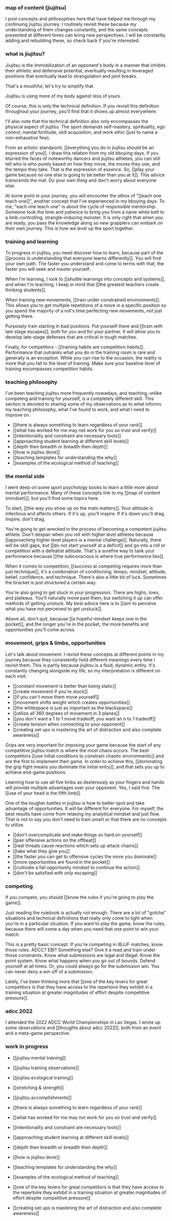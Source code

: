 ### map of content (jiujitsu)

I post concepts and philosophies here that have helped me through my continuing jiujitsu journey. I routinely revisit these because my understanding of them changes constantly, and the same concepts presented at different times can bring new perspectives. I will be constantly adding and rebuilding these, so check back if you're interested.

### what is jiujitsu?

Jiujitsu is the immobilization of an opponent's body in a manner that inhibits their athletic and defensive potential, eventually resulting in leveraged positions that eventually lead to strangulation and joint breaks.

That's a mouthful, let's try to simplify that.

Jiujitsu is using more of my body against less of yours.

Of course, this is only the technical definition. If you revisit this definition throughout your journey, you'll find that it shows up almost everywhere. 

I'll also note that the technical definition also only encompasses the physical aspect of jiujitsu. The sport demands self-mastery, spirituality, ego control, mental fortitude, skill acquisition,  and work ethic (just to name a non-exhaustive few).

From an artistic standpoint, [[everything you do in jiujitsu should be an expression of you]]. I draw this relation from my old bboying days. If you blurred the faces of noteworthy dancers and jiujitsu athletes, you can still tell who is who purely based on how they move, the moves they use, and the tempo they take. That is the expression of essence. So, [[play your game because no one else is going to be better than you at it]]. This advice transcends the mat. Do your own thing and don't worry about everyone else.

At some point in your journey, you will encounter the ethos of "[[each one teach one]]", another concept that I've experienced in my bboying days. To me, "each one teach one" is about the cycle of responsible mentorship. Someone took the time and patience to bring you from a naive white belt to a limb-controlling, strangle-inducing monster. It is only right that when you are ready, you pass the knowledge along so new grapplers can embark on their own journey. This is how we level up the sport together.

### training and learning

To progress in jiujitsu, you need discover how to learn, because part of the [[process is understanding that everyone learns differently]]. You will find your own path. The faster you understand and come to terms with that, the faster you will seek and master yourself.

When I'm learning, I look to [[shuttle learnings into concepts and systems]], and when I'm teaching, I keep in mind that [[the greatest teachers create thinking students]].

When training new movements, [[train under constrained environments]]. This allows you to get multiple repetitions of a move in a specific position so you spend the majority of a roll's time perfecting new movements, not just getting there.

Purposely train starting in bad positions. Put yourself there and [[train with late stage escapes]], both for you and for your partner. It will allow you to develop late-stage defenses that are critical in tough matches.

Finally, for competitors - [[training habits are competition habits]]. Performance that outranks what you do in the training room is rare and generally is an exception. While you can rise to the occasion, the reality is more that you fall to the level of training. Make sure your baseline level of training encompasses competition habits.

### teaching philosophy

I've been teaching jiujitsu more frequently nowadays, and teaching, unlike competing and training for yourself, is a completely different skill. This section is devoted to sharing some of my observations as to what informs my teaching philosophy, what I've found to work, and what I need to improve on.

- [[there is always something to learn regardless of your rank]]
- [[what has worked for me may not work for you so trust and verify]]
- [[intentionality and constraint are necessary tools]]
- [[approaching student learning at different skill levels]]
- [[depth then breadth or breadth then depth]]
- [[how is jiujitsu done]]
- [[teaching templates for understanding the why]]
- [[examples of the ecological method of teaching]]

### the mental side

I went deep on some sport psychology books to learn a little more about mental performance. Many of these concepts link to my [[map of content (mindset)]], but you'll find some topics here.

To start, [[the way you show up on the mats matters]]. Your attitude is infectious and affects others. If it's up, you'll inspire. If it's down you'll drag. Inspire, don't drag.

You're going to get wrecked in the process of becoming a competent jiujitsu athlete. Don't despair when you roll with higher level athletes because [[approaching higher level players is a mental challenge]]. Naturally, there will be skill gaps, but [[do not start yourself at a deficit]] and go into a roll or competition with a defeatist attitude. That's a surefire way to tank your performance because [[the subconscious is where true performance lies]]. 

When it comes to competition, [[success at competing requires more than just technique]], it's a combination of conditioning, tempo, mindset, attitude, belief, confidence, and technique. There's also a little bit of luck. Sometimes the bracket is just structured a certain way.

You're also going to get stuck in your progression. There are highs, lows, and plateaus. You'll naturally move past them, but switching it up can offer methods of getting unstuck. My best advice here is to [[aim to perceive what you have not perceived to get unstuck]].

Above all, don't quit, because [[a hopeful mindset keeps one in the pocket]], and the longer you're in the pocket, the more benefits and opportunities you'll come across.

### movement, grips & limbs, opportunities

Let's talk about movement. I revisit these concepts at different points in my journey because they consistently hold different meanings every time I revisit them. This is partly because jiujitsu is a fluid, dynamic entity. It's constantly changing alongside my life, so my interpretation is different on each visit.

- [[constant movement is better than being static]]
- [[create movement if you're stuck]]
- [[if you can't move them move yourself]]
- [[movement shifts weight which creates opportunities]]
- [[the whitespace is just as important as the blackspace]]
- [[utilize all 360 degrees of movement in 3 planes]]
- [[you don't want a 1 to 1 move tradeoff, you want an n to 1 tradeoff]]
- [[create tension when connecting to your opponent]]
- [[creating set ups is mastering the art of distraction and also complete awareness]]

Grips are very important for imposing your game because the start of any competitive jiujitsu match is where the most chaos occurs. The best competitors [[use initial conditions to constrain chaotic environments]] and are the first to implement their game. In order to achieve this, [[dominating the grip fight means you dominate the initial entry]], and that sets you up to achieve end-game positions.

Learning how to use all five limbs as dexterously as your fingers and hands will provide multiple advantages over your opponent. Yes, I said five. The [[use of your head is the fifth limb]].

One of the tougher battles in jiujitsu is how to better spot and take advantage of opportunities. It will be different for everyone. For myself, the best results have come from relaxing my analytical mindset and just flow. That is not to say you don't need to train smart or that there are no concepts to utilize.

- [[don't overcomplicate and make things so hard on yourself]]
- [[pair offensive actions on the offbeat]]
- [[real threats cause reactions which sets up attack chains]]
- [[take what they give you]]
- [[the faster you can get to offensive cycles the more you dominate]]
- [[more opportunities are found in the pocket]]
- [[cultivate a fail opportunity mindset to continue the action]]
- [[don't be satisfied with only escaping]]

### competing

If you compete, you should [[know the rules if you're going to play the game]].

Just reading the rulebook is actually not enough. There are a lot of "gotcha" situations and technical definitions that really only come to light when you're in a particular situation. If you want to play the game, know the rules, because there will come a day when you need that one point to win your match.

This is a pretty basic concept. If you're competing in IBJJF matches, know those rules. ADCC? EBI? Something else? Give it a read and train under those constraints. Know what submissions are legal and illegal. Know the point system. Know what happens when you go out of bounds. Defend yourself at all times. Or, you could always go for the submission win. You can never deny a win off of a submission.

Lately, I've been thinking more that [[one of the key levers for great competitors is that they have access to the repertoire they exhibit in a training situation at greater magnitudes of effort despite competitive pressure]].

### adcc 2022

I attended the 2022 ADCC World Championships in Las Vegas. I wrote up some observations and [[thoughts about adcc 2022]], both from an event and a meta-game perspective. 

### work in progress

- [[jiujitsu mental training]]
- [[jiujitsu training observations]]
- [[jiujitsu ecological training]]
- [[stretching & strength]]
- [[jiujitsu accomplishments]]

- [[there is always something to learn regardless of your rank]]
- [[what has worked for me may not work for you so trust and verify]]
- [[intentionality and constraint are necessary tools]]
- [[approaching student learning at different skill levels]]
- [[depth then breadth or breadth then depth]]
- [[how is jiujitsu done]]
- [[teaching templates for understanding the why]]
- [[examples of the ecological method of teaching]]

- [[one of the key levers for great competitors is that they have access to the repertoire they exhibit in a training situation at greater magnitudes of effort despite competitive pressure]]

- [[creating set ups is mastering the art of distraction and also complete awareness]]

